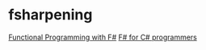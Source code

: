 # fsharpening

[Functional Programming with F#](https://www.youtube.com/playlist?list=PLEoMzSkcN8oNiJ67Hd7oRGgD1d4YBxYGC)
[F# for C# programmers](https://www.youtube.com/watch?v=KPa8Yw_Navk)